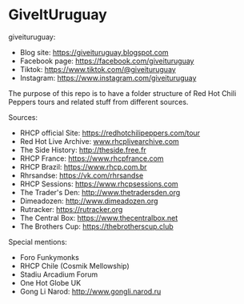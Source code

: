 # GiveItUruguay
giveituruguay: 
* Blog site: https://giveituruguay.blogspot.com
* Facebook page: https://facebook.com/giveituruguay
* Tiktok: https://www.tiktok.com/@giveituruguay
* Instagram: https://www.instagram.com/giveituruguay


The purpose of this repo is to have a folder structure of Red Hot Chili Peppers tours and related stuff from different sources.

Sources: 
* RHCP official Site: https://redhotchilipeppers.com/tour
* Red Hot Live Archive: www.rhcplivearchive.com
* The Side History: http://theside.free.fr
* RHCP France: https://www.rhcpfrance.com
* RHCP Brazil: https://www.rhcp.com.br
* Rhrsandse: https://vk.com/rhrsandse
* RHCP Sessions: https://www.rhcpsessions.com
* The Trader's Den: http://www.thetradersden.org
* Dimeadozen: http://www.dimeadozen.org
* Rutracker: https://rutracker.org
* The Central Box: https://www.thecentralbox.net
* The Brothers Cup: https://thebrotherscup.club

Special mentions:
* Foro Funkymonks
* RHCP Chile (Cosmik Mellowship)
* Stadiu Arcadium Forum
* One Hot Globe UK 
* Gong Li Narod: http://www.gongli.narod.ru

